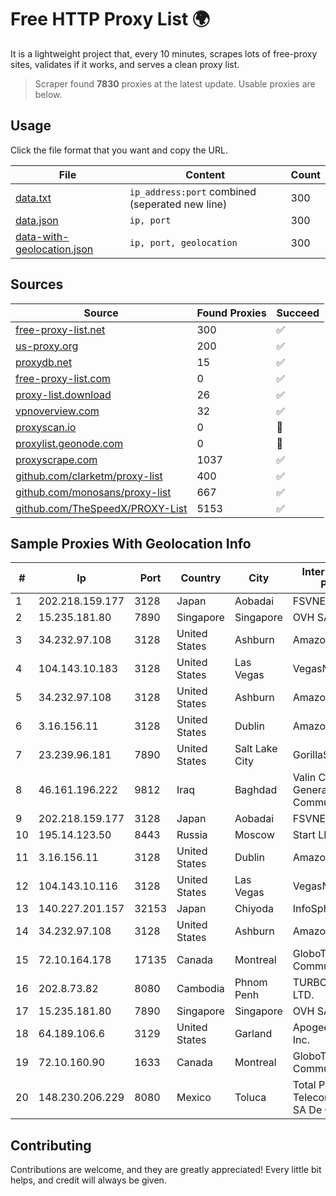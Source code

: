 
# Free HTTP Proxy List 🌍

It is a lightweight project that, every 10 minutes, scrapes lots of free-proxy sites, validates if it works, and serves a clean proxy list.


> Scraper found **7830** proxies at the latest update. Usable proxies are below.

## Usage

Click the file format that you want and copy the URL.


|File|Content|Count|
|----|-------|-----|
|[data.txt](https://raw.githubusercontent.com/themiralay/Proxy-List-World/master/data.txt)|`ip_address:port` combined (seperated new line)|300|
|[data.json](https://raw.githubusercontent.com/themiralay/Proxy-List-World/master/data.json)|`ip, port`|300|
|[data-with-geolocation.json](https://raw.githubusercontent.com/themiralay/Proxy-List-World/master/data-with-geolocation.json)|`ip, port, geolocation`|300|

## Sources

|Source|Found Proxies|Succeed|
|------|-------------|-------|
|[free-proxy-list.net](https://free-proxy-list.net)|300|✅|
|[us-proxy.org](https://www.us-proxy.org)|200|✅|
|[proxydb.net](http://proxydb.net)|15|✅|
|[free-proxy-list.com](https://free-proxy-list.com/?page=&port=&type%5B%5D=http&type%5B%5D=https&up_time=0&search=Search)|0|✅|
|[proxy-list.download](https://www.proxy-list.download/HTTP)|26|✅|
|[vpnoverview.com](https://vpnoverview.com/privacy/anonymous-browsing/free-proxy-servers)|32|✅|
|[proxyscan.io](https://www.proxyscan.io)|0|🚫|
|[proxylist.geonode.com](https://proxylist.geonode.com/api/proxy-list?limit=300&page=1&sort_by=lastChecked&sort_type=desc&protocols=http,https)|0|🚫|
|[proxyscrape.com](https://api.proxyscrape.com/v2/?request=displayproxies&protocol=http&timeout=10000&country=all&ssl=all&anonymity=all)|1037|✅|
|[github.com/clarketm/proxy-list](https://raw.githubusercontent.com/clarketm/proxy-list/master/proxy-list-raw.txt)|400|✅|
|[github.com/monosans/proxy-list](https://raw.githubusercontent.com/monosans/proxy-list/main/proxies/http.txt)|667|✅|
|[github.com/TheSpeedX/PROXY-List](https://raw.githubusercontent.com/TheSpeedX/PROXY-List/master/http.txt)|5153|✅|


## Sample Proxies With Geolocation Info

|#|Ip|Port|Country|City|Internet Service Provider|
|-|--|----|-------|----|-------------------------|
|1|202.218.159.177|3128|Japan|Aobadai|FSVNET|
|2|15.235.181.80|7890|Singapore|Singapore|OVH SAS|
|3|34.232.97.108|3128|United States|Ashburn|Amazon.com, Inc.|
|4|104.143.10.183|3128|United States|Las Vegas|VegasNAP, LLC|
|5|34.232.97.108|3128|United States|Ashburn|Amazon.com, Inc.|
|6|3.16.156.11|3128|United States|Dublin|Amazon.com, Inc.|
|7|23.239.96.181|7890|United States|Salt Lake City|GorillaServers, Inc.|
|8|46.161.196.222|9812|Iraq|Baghdad|Valin Company for General Trading and Communication LTD|
|9|202.218.159.177|3128|Japan|Aobadai|FSVNET|
|10|195.14.123.50|8443|Russia|Moscow|Start LLC|
|11|3.16.156.11|3128|United States|Dublin|Amazon.com, Inc.|
|12|104.143.10.116|3128|United States|Las Vegas|VegasNAP, LLC|
|13|140.227.201.157|32153|Japan|Chiyoda|InfoSphere|
|14|34.232.97.108|3128|United States|Ashburn|Amazon.com, Inc.|
|15|72.10.164.178|17135|Canada|Montreal|GloboTech Communications|
|16|202.8.73.82|8080|Cambodia|Phnom Penh|TURBOTECH CO., LTD.|
|17|15.235.181.80|7890|Singapore|Singapore|OVH SAS|
|18|64.189.106.6|3129|United States|Garland|Apogee Telecom Inc.|
|19|72.10.160.90|1633|Canada|Montreal|GloboTech Communications|
|20|148.230.206.229|8080|Mexico|Toluca|Total Play Telecomunicaciones SA De CV|



## Contributing

Contributions are welcome, and they are greatly appreciated! Every
little bit helps, and credit will always be given.

